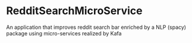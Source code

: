 # RedditSearchMicroService
An application that improves reddit search bar enriched by a NLP (spacy) package using micro-services realized by Kafa 
